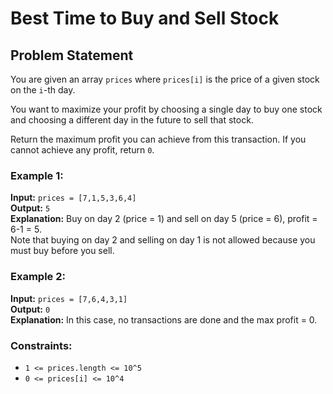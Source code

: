 # Best Time to Buy and Sell Stock

## Problem Statement

You are given an array `prices` where `prices[i]` is the price of a given stock on the `i`-th day.

You want to maximize your profit by choosing a single day to buy one stock and choosing a different day in the future to sell that stock.

Return the maximum profit you can achieve from this transaction. If you cannot achieve any profit, return `0`.

### Example 1:

**Input:** `prices = [7,1,5,3,6,4]`  
**Output:** `5`  
**Explanation:** Buy on day 2 (price = 1) and sell on day 5 (price = 6), profit = 6-1 = 5.  
Note that buying on day 2 and selling on day 1 is not allowed because you must buy before you sell.

### Example 2:

**Input:** `prices = [7,6,4,3,1]`  
**Output:** `0`  
**Explanation:** In this case, no transactions are done and the max profit = 0.

### Constraints:

- `1 <= prices.length <= 10^5`
- `0 <= prices[i] <= 10^4`
